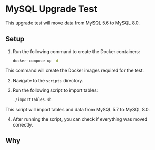 # MySQL Upgrade Test

This upgrade test will move data from MySQL 5.6 to MySQL 8.0.

## Setup

1. Run the following command to create the Docker containers:

    ```bash
    docker-compose up -d
    ```

This command will create the Docker images required for the test.

2. Navigate to the `scripts` directory.

3. Run the following script to import tables:

    ```bash
    ./importTables.sh
    ```

This script will import tables and data from MySQL 5.7 to MySQL 8.0.

4. After running the script, you can check if everything was moved correctly.

## Why 